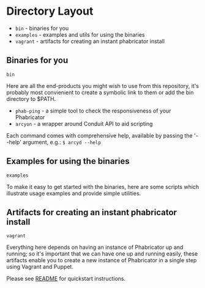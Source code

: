 Directory Layout
================

* `bin` - binaries for you
* `examples` - examples and utils for using the binaries
* `vagrant` - artifacts for creating an instant phabricator install

Binaries for you
----------------

`bin`

Here are all the end-products you might wish to use from this repository,
it's probably most convienient to create a symbolic link to them or add
the bin directory to $PATH.

* `phab-ping` - a simple tool to check the responsiveness of your Phabricator
* `arcyon` - a wrapper around Conduit API to aid scripting
 
Each command comes with comprehensive help, available by passing the '--help' argument, e.g.:
`$ arcyd --help`

Examples for using the binaries
-------------------------------

`examples`

To make it easy to get started with the binaries, here are some scripts which
illustrate usage examples and provide simple utilities.

Artifacts for creating an instant phabricator install
-----------------------------------------------------

`vagrant`

Everything here depends on having an instance of Phabricator up and running;
so it's important that we can have one up and running easily, these artifacts
enable you to create a new instance of Phabricator in a single step using
Vagrant and Puppet.

Please see [README](https://github.com/bloomberg/phabricator-tools/blob/master/README.md#install-phabricator-in-one-step)
for quickstart instructions.

